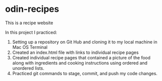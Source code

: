 # odin-recipes
This is a recipe website

In this project I practiced:

1.  Setting up a repository on Git Hub and cloning it to my local machine in Mac OS Terminal
2.  Created an index.html file with links to individual recipe pages
3.  Created individual recipe pages that contained a picture of the food along with ingredients and cooking instructions using ordered and unordered 
lists.
4.  Practiced git commands to stage, commit, and push my code changes.
